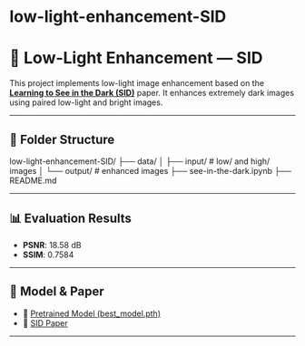 # low-light-enhancement-SID
# 🌙 Low-Light Enhancement — SID

This project implements low-light image enhancement based on the **[Learning to See in the Dark (SID)](https://arxiv.org/abs/1805.01934)** paper. It enhances extremely dark images using paired low-light and bright images.

---

## 📁 Folder Structure

low-light-enhancement-SID/
├── data/
│ ├── input/ # low/ and high/ images
│ └── output/ # enhanced images
├── see-in-the-dark.ipynb
├── README.md






---

## 📊 Evaluation Results

- **PSNR**: 18.58 dB  
- **SSIM**: 0.7584

---

## 🧪 Model & Paper

- 🔗 [Pretrained Model (best_model.pth)](https://drive.google.com/file/d/1g9w2PXU01uFbLgM2ERO50jxcI1co9Yj6/view?usp=share_link)
- 📄 [SID Paper](https://arxiv.org/abs/1805.01934)

---




